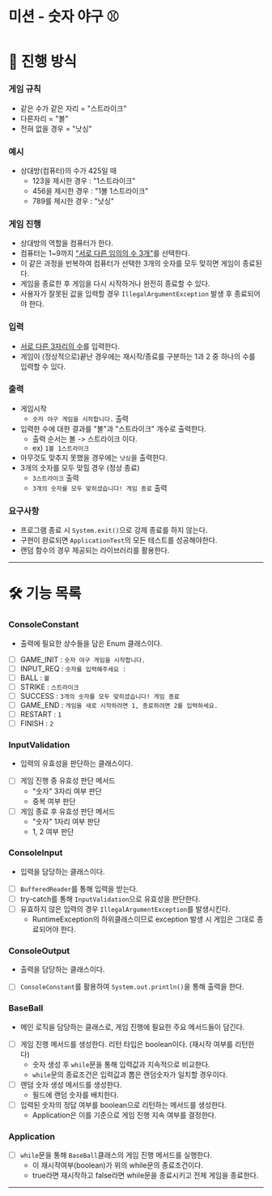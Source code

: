 미션 - 숫자 야구 ⚾
=

# 🎯 진행 방식

### 게임 규칙
- 같은 수가 같은 자리 = "스트라이크"
- 다른자리 = "볼"
- 전혀 없을 경우 = "낫싱"

### 예시
- 상대방(컴퓨터)의 수가 425일 때
  - 123을 제시한 경우 : "1스트라이크"
  - 456을 제시한 경우 : "1볼 1스트라이크"
  - 789를 제시한 경우 : "낫싱"

### 게임 진행
- 상대방의 역할을 컴퓨터가 한다.
- 컴퓨터는 1~9까지 <U>"서로 다른 임의의 수 3개"</U>를 선택한다.
- 이 같은 과정을 반복하여 컴퓨터가 선택한 3개의 숫자를 모두 맞히면 게임이 종료된다.
- 게임을 종료한 후 게임을 다시 시작하거나 완전히 종료할 수 있다.
- 사용자가 잘못된 값을 입력할 경우 `IllegalArgumentException` 발생 후 종료되어야 한다.

### 입력
- <U>서로 다른 3자리의 수</U>를 입력한다.
- 게임이 (정상적으로)끝난 경우에는 재시작/종료를 구분하는 1과 2 중 하나의 수를 입력할 수 있다.

### 출력
- 게임시작
  - `숫자 야구 게임을 시작합니다.` 출력
- 입력한 수에 대한 결과를 "볼"과 "스트라이크" 개수로 출력한다.
  - 출력 순서는 볼 -> 스트라이크 이다.
  - ex) `1볼 1스트라이크`
- 아무것도 맞추지 못했을 경우에는 `낫싱`을 출력한다.
- 3개의 숫자를 모두 맞힐 경우 (정상 종료)
  - `3스트라이크` 출력
  - `3개의 숫자를 모두 맞히셨습니다! 게임 종료` 출력

### 요구사항
- 프로그램 종료 시 `System.exit()`으로 강제 종료를 하지 않는다.
- 구현이 완료되면 `ApplicationTest`의 모든 테스트를 성공해야한다.
- 랜덤 함수의 경우 제공되는 라이브러리를 활용한다.

---

# 🛠️ 기능 목록

### ConsoleConstant
- 출력에 필요한 상수들을 담은 Enum 클래스이다.
- [ ] GAME_INIT : `숫자 야구 게임을 시작합니다.`
- [ ] INPUT_REQ : `숫자를 입력해주세요 : `
- [ ] BALL : `볼`
- [ ] STRIKE : `스트라이크`
- [ ] SUCCESS : `3개의 숫자를 모두 맞히셨습니다! 게임 종료`
- [ ] GAME_END : `게임을 새로 시작하려면 1, 종료하려면 2를 입력하세요.`
- [ ] RESTART : `1`
- [ ] FINISH : `2`

### InputValidation
- 입력의 유효성을 판단하는 클래스이다.
- [ ] 게임 진행 중 유효성 판단 메서드
  - "숫자" 3자리 여부 판단
  - 중복 여부 판단
- [ ] 게임 종료 후 유효성 판단 메서드
  - "숫자" 1자리 여부 판단
  - 1, 2 여부 판단

### ConsoleInput
- 입력을 담당하는 클래스이다.
- [ ] `BufferedReader`를 통해 입력을 받는다.
- [ ] try-catch를 통해 `InputValidation`으로 유효성을 판단한다. 
- [ ] 유효하지 않은 입력의 경우 `IllegalArgumentException`를 발생시킨다.
  - RuntimeException의 하위클래스이므로 exception 발생 시 게임은 그대로 종료되어야 한다.

### ConsoleOutput
- 출력을 담당하는 클래스이다.
- [ ] `ConsoleConstant`를 활용하여 `System.out.println()`을 통해 출력을 한다.

### BaseBall
- 메인 로직을 담당하는 클래스로, 게임 진행에 필요한 주요 메서드들이 담긴다.
- [ ] 게임 진행 메서드를 생성한다. 리턴 타입은 boolean이다. (재시작 여부를 리턴한다)
  - 숫자 생성 후 `while`문을 통해 입력값과 지속적으로 비교한다.
  - `while`문의 종료조건은 입력값과 뽑은 랜덤숫자가 일치할 경우이다.
- [ ] 랜덤 숫자 생성 메서드를 생성한다.
  - 필드에 랜덤 숫자를 배치한다.
- [ ] 입력된 숫자의 정답 여부를 boolean으로 리턴하는 메서드를 생성한다.
  - Application은 이를 기준으로 게임 진행 지속 여부를 결정한다.

### Application
- [ ] `while`문을 통해 `BaseBall`클래스의 게임 진행 메서드를 실행한다.
  - 이 재시작여부(boolean)가 위의 while문의 종료조건이다.
  - true라면 재시작하고 false라면 while문을 종료시키고 전체 게임을 종료한다. 

---

